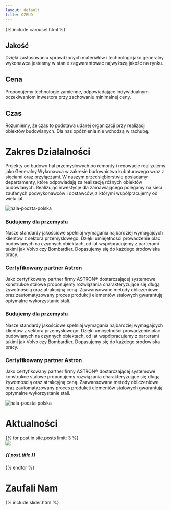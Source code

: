 ```yaml
---
layout: default
title: OZBUD
---
```


<div class="container-fluid no-padding">
  
  <!-- CAROUSEL -->
  {% include carousel.html %}

  <!-- CONTENTS -->
  <!-- FILARY -->
  <div class="container-fluid text-dark p-0">
    <div class="container pt-4 pb-4">
      <div class="row">
        <div class="col-md-4 col-12 grid-item p-3">
          <div class="row">
            <div class="col-xl-3 col-md-12 grid-item">
              <i class="fa fa-award fa-3x pb-4"></i>
            </div>
            <div class="col-xl-9 col-md-12 grid-item">
              <h2 class="text-uppercase">Jakość</h2>
              <p>Dzięki zastosowaniu sprawdzonych materiałów i technologii jako generalny wykonawca jesteśmy w stanie zagwarantować najwyższą jakość na rynku.</p>
            </div>
          </div>
        </div>
        <div class="col-md-4 col-12 grid-item p-3">
          <div class="row">
            <div class="col-xl-3 col-md-12 grid-item">
              <i class="far fa-money-bill-alt fa-3x pb-4"></i>
            </div>
            <div class="col-xl-9 col-md-12 grid-item">
              <h2 class="text-uppercase">Cena</h2>
              <p>Proponujemy technologie zamienne, odpowiadające indywidualnym oczekiwaniom inwestora przy zachowaniu minimalnej ceny.</p>
            </div>
          </div>
        </div>
        <div class="col-md-4 col-12 grid-item p-3">
          <div class="row">
            <div class="col-xl-3 col-md-12 grid-item">
              <i class="fa fa-stopwatch fa-3x pb-4"></i>
            </div>
            <div class="col-xl-9 col-md-12 grid-item">
              <h2 class="text-uppercase">Czas</h2>
              <p>Rozumiemy, że czas to podstawa udanej organizacji przy realizacji obiektów budowlanych. Dla nas opóźnienia nie wchodzą w rachubę.</p>
            </div>
          </div>
        </div>
      </div>
    </div>
  </div>
  <!-- ZAKRES DZIAŁALNOŚCI -->
  <div class="container-fluid div-contrast p-0">
    <div class="container text-white text-center pt-4 pb-4">
    <h1 class="text-uppercase">Zakres Działalności</h1>
    <p>Projekty od budowy hal przemysłowych po remonty i renowacje realizujemy jako Generalny Wykonawca w zakresie budownictwa kubaturowego wraz z sieciami oraz przyłączami. W naszym przedsiębiorstwie posiadamy departamenty, które odpowiadają za realizację różnych obiektów budowlanych. Realizując inwestycje dla zamawiającego polegamy na sieci zaufanych podwykonawców i dostawców, z którymi współpracujemy od wielu lat.</p>
    </div>
  </div>
  <div class="container-fluid text-dark">
    <div class="row">
      <div class="col-xl-8 col-md-6 no-padding">
        <picture>
          <source srcset="{{ site.baseurl }}/assets/img/1000x400/hala-poczta-polska.jpg" media="(min-width: 1500px)">
          <source srcset="{{ site.baseurl }}/assets/img/1000x600/hala-poczta-polska.jpg" media="(min-width: 1270px)">
          <source srcset="{{ site.baseurl }}/assets/img/1000x800/hala-poczta-polska.jpg" media="(min-width: 1010px)">
          <img class="img-fluid d-block w-100" src="{{ site.baseurl }}/assets/img/600x800/hala-poczta-polska.jpg" alt="hala-poczta-polska">
        </picture>
      </div>
      <div class="col-xl-4 col-md-6 text-center p-3">
        <h3>Budujemy dla przemysłu</h3>
        <p class="text-justify">Nasze standardy jakościowe spełniaj wymagania najbardziej wymagajcych klientów z sektora przemysłowego. Dzięki umiejętności prowadzenie plac budowlanych na czynnych obiektach, od lat współpracujemy z parterami takimi jak Volvo czy Bombardier. Dopasujemy się do każdego środowiska pracy.</p>
        <h3>Certyfikowany partner Astron</h3>
        <p class="text-justify mb-0">Jako certyfikowany partner firmy ASTRON® dostarczającej systemowe konstrukce stalowe proponujemy rozwiązania charakteryzujące się długą żywotnością oraz atrakcyjną ceną. Zaawansowane metody obliczeniowe oraz zautomatyzowany proces produkcji elementów stalowych gwarantują optymalne wykorzystanie stali.</p>
      </div>
      </div>
    </div>
  </div>
  <div class="container-fluid div-contrast text-white">
    <div class="row">
      <div class="col-xl-4 col-md-6 text-center p-3">
        <h3>Budujemy dla przemysłu</h3>
        <p class="text-justify">Nasze standardy jakościowe spełniaj wymagania najbardziej wymagajcych klientów z sektora przemysłowego. Dzięki umiejętności prowadzenie plac budowlanych na czynnych obiektach, od lat współpracujemy z parterami takimi jak Volvo czy Bombardier. Dopasujemy się do każdego środowiska pracy.</p>
        <h3>Certyfikowany partner Astron</h3>
        <p class="text-justify mb-0">Jako certyfikowany partner firmy ASTRON® dostarczającej systemowe konstrukce stalowe proponujemy rozwiązania charakteryzujące się długą żywotnością oraz atrakcyjną ceną. Zaawansowane metody obliczeniowe oraz zautomatyzowany proces produkcji elementów stalowych gwarantują optymalne wykorzystanie stali.</p>
      </div>
      <div class="col-xl-8 col-md-6 no-padding">
        <picture>
          <source srcset="{{ site.baseurl }}/assets/img/1000x400/hala-poczta-polska.jpg" media="(min-width: 1500px)">
          <source srcset="{{ site.baseurl }}/assets/img/1000x600/hala-poczta-polska.jpg" media="(min-width: 1270px)">
          <source srcset="{{ site.baseurl }}/assets/img/1000x800/hala-poczta-polska.jpg" media="(min-width: 1010px)">
          <img class="img-fluid d-block w-100" src="{{ site.baseurl }}/assets/img/600x800/hala-poczta-polska.jpg" alt="hala-poczta-polska">
        </picture>
      </div>
    </div>
  </div>
  <div class="container-fluid div-contrast text-white p-0">
    <div class="container text-center text-uppercase">
      <h1 class="pt-4">Aktualności</h1>
      <div class="row">
        {% for post in site.posts limit: 3 %}
          <div class="col-md-4 col-12 grid-item p-3">
            <div class="grd-dark">
              <a href="{{ site.baseurl }}{{ post.url }}">
                <picture>
                  <source srcset="{{ site.baseurl }}/assets/img/800x600{{ post.feat-img }}" media="(min-width: 1400px)">
                  <source srcset="{{ site.baseurl }}/assets/img/600x600{{ post.feat-img }}" media="(min-width: 768px)">
                  <img class="img-fluid w-100 rounded-top" src="{{ site.baseurl }}/assets/img/800x600{{ post.feat-img }}" style="object-fit: cover;">
                </picture>
                <h5 class="capitalize text-white pt-3 pb-4 pl-3 pr-3">{{ post.title }}</h5>
              </a>
            </div>
          </div>
        {% endfor %}
      </div>
    </div>
  </div>
  <div class="container text-dark text-center text-uppercase mt-4">
    <h1>Zaufali Nam</h1>
  </div>
  <!-- SLIDER -->
  {% include slider.html %}

</div>